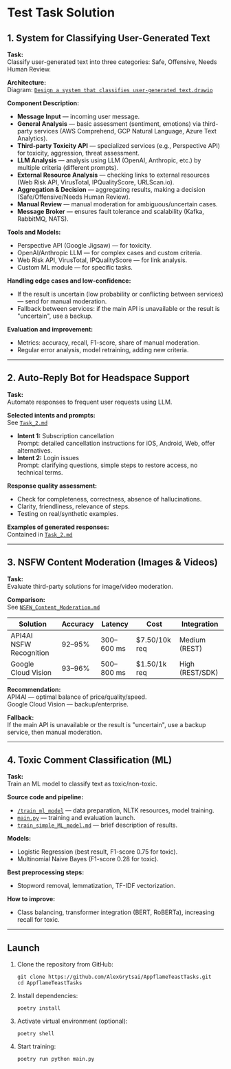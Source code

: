 # Test Task Solution

## 1. System for Classifying User-Generated Text

**Task:**  
Classify user-generated text into three categories: Safe, Offensive, Needs Human Review.

**Architecture:**  
Diagram: [`Design a system that classifies user-generated text.drawio`](./Design%20a%20system%20that%20classifies%20user-generated%20text.drawio)

**Component Description:**
- **Message Input** — incoming user message.
- **General Analysis** — basic assessment (sentiment, emotions) via third-party services (AWS Comprehend, GCP Natural Language, Azure Text Analytics).
- **Third-party Toxicity API** — specialized services (e.g., Perspective API) for toxicity, aggression, threat assessment.
- **LLM Analysis** — analysis using LLM (OpenAI, Anthropic, etc.) by multiple criteria (different prompts).
- **External Resource Analysis** — checking links to external resources (Web Risk API, VirusTotal, IPQualityScore, URLScan.io).
- **Aggregation & Decision** — aggregating results, making a decision (Safe/Offensive/Needs Human Review).
- **Manual Review** — manual moderation for ambiguous/uncertain cases.
- **Message Broker** — ensures fault tolerance and scalability (Kafka, RabbitMQ, NATS).

**Tools and Models:**
- Perspective API (Google Jigsaw) — for toxicity.
- OpenAI/Anthropic LLM — for complex cases and custom criteria.
- Web Risk API, VirusTotal, IPQualityScore — for link analysis.
- Custom ML module — for specific tasks.

**Handling edge cases and low-confidence:**
- If the result is uncertain (low probability or conflicting between services) — send for manual moderation.
- Fallback between services: if the main API is unavailable or the result is "uncertain", use a backup.

**Evaluation and improvement:**
- Metrics: accuracy, recall, F1-score, share of manual moderation.
- Regular error analysis, model retraining, adding new criteria.

---

## 2. Auto-Reply Bot for Headspace Support

**Task:**  
Automate responses to frequent user requests using LLM.

**Selected intents and prompts:**  
See [`Task_2.md`](./Task_2.md)

- **Intent 1:** Subscription cancellation  
  Prompt: detailed cancellation instructions for iOS, Android, Web, offer alternatives.
- **Intent 2:** Login issues  
  Prompt: clarifying questions, simple steps to restore access, no technical terms.

**Response quality assessment:**
- Check for completeness, correctness, absence of hallucinations.
- Clarity, friendliness, relevance of steps.
- Testing on real/synthetic examples.

**Examples of generated responses:**  
Contained in [`Task_2.md`](./Task_2.md)

---

## 3. NSFW Content Moderation (Images & Videos)

**Task:**  
Evaluate third-party solutions for image/video moderation.

**Comparison:**  
See [`NSFW_Content_Moderation.md`](./NSFW_Content_Moderation.md)

| Solution                  | Accuracy | Latency         | Cost                | Integration      |
|---------------------------|----------|-----------------|---------------------|------------------|
| API4AI NSFW Recognition   | 92–95%   | 300–600 ms      | $7.50/10k req       | Medium (REST)    |
| Google Cloud Vision       | 93–96%   | 500–800 ms      | $1.50/1k req        | High (REST/SDK)  |

**Recommendation:**  
API4AI — optimal balance of price/quality/speed.  
Google Cloud Vision — backup/enterprise.

**Fallback:**  
If the main API is unavailable or the result is "uncertain", use a backup service, then manual moderation.

---

## 4. Toxic Comment Classification (ML)

**Task:**  
Train an ML model to classify text as toxic/non-toxic.

**Source code and pipeline:**
- [`/train_ml_model`](./train_ml_model) — data preparation, NLTK resources, model training.
- [`main.py`](./main.py) — training and evaluation launch.
- [`train_simple_ML_model.md`](./train_simple_ML_model.md) — brief description of results.

**Models:**
- Logistic Regression (best result, F1-score 0.75 for toxic).
- Multinomial Naive Bayes (F1-score 0.28 for toxic).

**Best preprocessing steps:**
- Stopword removal, lemmatization, TF-IDF vectorization.

**How to improve:**
- Class balancing, transformer integration (BERT, RoBERTa), increasing recall for toxic.

---

## Launch

1. Clone the repository from GitHub:
   ```
   git clone https://github.com/AlexGrytsai/AppflameTeastTasks.git
   cd AppflameTeastTasks
   ```
2. Install dependencies:
   ```
   poetry install
   ```
3. Activate virtual environment (optional):
   ```
   poetry shell
   ```
4. Start training:
   ```
   poetry run python main.py
   ``` 